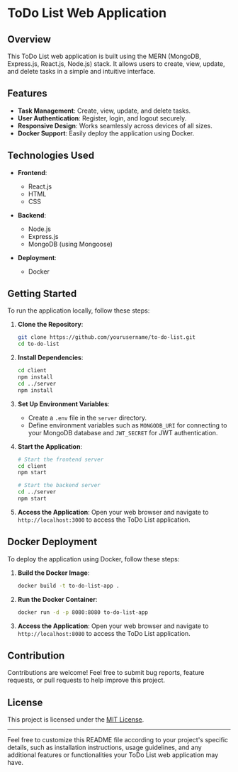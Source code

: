 

# ToDo List Web Application

## Overview
This ToDo List web application is built using the MERN (MongoDB, Express.js, React.js, Node.js) stack. It allows users to create, view, update, and delete tasks in a simple and intuitive interface.

## Features
- **Task Management**: Create, view, update, and delete tasks.
- **User Authentication**: Register, login, and logout securely.
- **Responsive Design**: Works seamlessly across devices of all sizes.
- **Docker Support**: Easily deploy the application using Docker.

## Technologies Used
- **Frontend**:
  - React.js
  - HTML
  - CSS

- **Backend**:
  - Node.js
  - Express.js
  - MongoDB (using Mongoose)

- **Deployment**:
  - Docker

## Getting Started
To run the application locally, follow these steps:

1. **Clone the Repository**:
   ```bash
   git clone https://github.com/yourusername/to-do-list.git
   cd to-do-list
   ```

2. **Install Dependencies**:
   ```bash
   cd client
   npm install
   cd ../server
   npm install
   ```

3. **Set Up Environment Variables**:
   - Create a `.env` file in the `server` directory.
   - Define environment variables such as `MONGODB_URI` for connecting to your MongoDB database and `JWT_SECRET` for JWT authentication.

4. **Start the Application**:
   ```bash
   # Start the frontend server
   cd client
   npm start

   # Start the backend server
   cd ../server
   npm start
   ```

5. **Access the Application**:
   Open your web browser and navigate to `http://localhost:3000` to access the ToDo List application.

## Docker Deployment
To deploy the application using Docker, follow these steps:

1. **Build the Docker Image**:
   ```bash
   docker build -t to-do-list-app .
   ```

2. **Run the Docker Container**:
   ```bash
   docker run -d -p 8080:8080 to-do-list-app
   ```

3. **Access the Application**:
   Open your web browser and navigate to `http://localhost:8080` to access the ToDo List application.

## Contribution
Contributions are welcome! Feel free to submit bug reports, feature requests, or pull requests to help improve this project.

## License
This project is licensed under the [MIT License](LICENSE).

---

Feel free to customize this README file according to your project's specific details, such as installation instructions, usage guidelines, and any additional features or functionalities your ToDo List web application may have.
